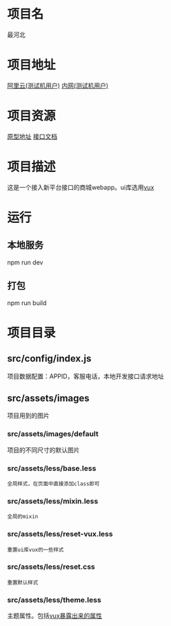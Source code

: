 
# 项目名

最河北

# 项目地址

[阿里云(测试机用户)](https://stage.vpclub.cn/youxuan/web/app/?userId=931858813531512834&storeId=null#/home)
[内网(测试机用户)](http://stage.vpclub.cn/youxuan/web/app/?userId=931858813531512834&storeId=null#/home)

# 项目资源

[原型地址](https://pro.modao.cc/app/38971a232b413a216e8e0a3a89823b9f13669c89#screen=sc18201a28269c49b27ae7c)
[接口文档](git@gitlab.vpclub:youxuan/documents.git)

# 项目描述

这是一个接入新平台接口的商城webapp。ui库选用[vux](https://vux.li/#/zh-CN/README)

# 运行

## 本地服务

  npm run dev

## 打包

  npm run build

# 项目目录

## src/config/index.js

  项目数据配置：APPID，客服电话，本地开发接口请求地址

## src/assets/images

  项目用到的图片

### src/assets/images/default

项目的不同尺寸的默认图片

### src/assets/less/base.less

    全局样式，在页面中直接添加class即可

### src/assets/less/mixin.less

    全局的mixin

### src/assets/less/reset-vux.less

    重置ui库vux的一些样式

### src/assets/less/reset.css

    重置默认样式

### src/assets/less/theme.less

主题属性。包括[vux暴露出来的属性](https://github.com/airyland/vux/blob/v2/src/styles/variable.less)